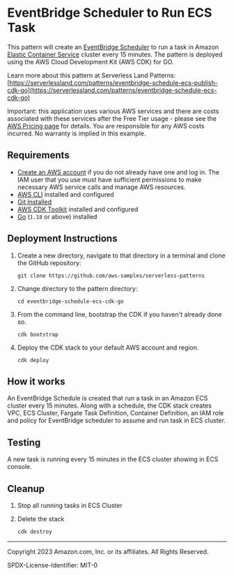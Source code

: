 # EventBridge Scheduler to Run ECS Task

This pattern will create an [EventBridge Scheduler](https://docs.aws.amazon.com/scheduler/latest/UserGuide/getting-started.html) to run a task in Amazon [Elastic Container Service](https://docs.aws.amazon.com/AmazonECS/latest/developerguide/getting-started.html) cluster every 15 minutes. The pattern is deployed using the AWS Cloud Development Kit (AWS CDK) for GO. 

Learn more about this pattern at Serverless Land Patterns: [https://serverlessland.com/patterns/eventbridge-schedule-ecs-publish-cdk-go](https://serverlessland.com/patterns/eventbridge-schedule-ecs-cdk-go)

Important: this application uses various AWS services and there are costs associated with these services after the Free Tier usage - please see the [AWS Pricing page](https://aws.amazon.com/pricing/) for details. You are responsible for any AWS costs incurred. No warranty is implied in this example.

## Requirements

* [Create an AWS account](https://portal.aws.amazon.com/gp/aws/developer/registration/index.html) if you do not already have one
  and log in. The IAM user that you use must have sufficient permissions to make necessary AWS service calls and manage AWS
  resources.
* [AWS CLI](https://docs.aws.amazon.com/cli/latest/userguide/install-cliv2.html) installed and configured
* [Git Installed](https://git-scm.com/book/en/v2/Getting-Started-Installing-Git)
* [AWS CDK Toolkit](https://docs.aws.amazon.com/cdk/latest/guide/cli.html) installed and configured
* [Go](https://go.dev/dl/) (`1.18` or above) installed

## Deployment Instructions

1. Create a new directory, navigate to that directory in a terminal and clone the GitHub repository:
    ``` 
    git clone https://github.com/aws-samples/serverless-patterns
    ```
2. Change directory to the pattern directory:
    ```
    cd eventbridge-schedule-ecs-cdk-go
    ```
3. From the command line, bootstrap the CDK if you haven't already done so. 
    ```
    cdk bootstrap 
    ```
4. Deploy the CDK stack to your default AWS account and region.
    ```
    cdk deploy
    ```

## How it works

An EventBridge Schedule is created that run a task in an Amazon ECS cluster every 15 minutes. Along with a schedule, the CDK stack creates VPC, ECS Cluster, Fargate Task Definition, Container Definition, an IAM role and policy for EventBridge scheduler to assume and run task in ECS cluster.  

## Testing

A new task is running every 15 minutes in the ECS cluster showing in ECS console.

## Cleanup
 
1. Stop all running tasks in ECS Cluster
    
2. Delete the stack
    ```bash
    cdk destroy
    ```
----
Copyright 2023 Amazon.com, Inc. or its affiliates. All Rights Reserved.

SPDX-License-Identifier: MIT-0